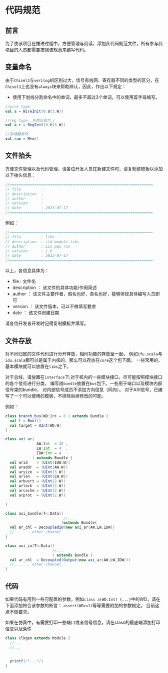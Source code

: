 # 代码规范
## 前言
为了使该项目在推进过程中，方便管理与阅读，添加此代码规范文件，所有参与此项目的人员都需要按照该规范来编写代码。

## 变量命名
由于`Chisel3`与`verilog`的区别过大，信号有线网、寄存器不同的类型的区分，在`Chisel3`上也没有`always`块来帮助辨认，因此，作出以下规定：

* 使用下划线分割命名中的单词，最多不超过3个单词，可以使用首字母缩写。
~~~scala
//wire type 
val a = WireInit(0.U(3.W))

//reg type ,名称后缀为_r
val a_r = RegInit(0.U(3.W))

//存储器除外
val ram = Mem()
~~~


## 文件抬头
方便文件管理以及代码管理，请各位开发人员在新建文件时，请复制该模板以添加以下抬头信息：
~~~C
//================================================================
// file         : 
// description  :
// author       :
// version      :
// date         : 2023-07-17
//================================================================


~~~
例如：
~~~C
//================================================================
// file         : libs
// description  : std module libs 
// author       : Lin pei run
// version      : 1.0
// date         : 2023-07-17
//================================================================
~~~

以上，各信息具体为：
* file : 文件名
* description ： 该文件的具体功能/作用简述
* author ： 该文件主要作者，假名也好，真名也好，能够体现具体编写人员即可
* version ： 该文件版本，可以不做填写要求
* date ： 该文件创建日期

请各位开发者开发时记得复制模板并填写。

## 文件存放
对不同归属的文件代码进行分开存放，相同功能的存放至一起，
例如`ifu.scala`与`idu.scala`都可以是属于内核的，那么可以存放在`core`这个包下面。
一些常用的，基本模块就可以放置在`libs`之下。

对于总线，请放置在`interface`下;对于核内的一些模块接口，尽可能按照模块接口的各个信号进行分类，
编写成`bundle`放置在`bus`包下。一些用于端口以及模块内部信号束的bundle，
对内部信号成员不添加方向信息（同向）。 对于AXI信号，已编写了一个可以使用的模板，不排除后续修改的可能。

例如：
~~~scala
class branch_bus(WD:Int = 0 ) extends Bundle {
  val f = Bool()
  val target = UInt(WD.W)
}

class axi_ar(
              AW:Int  = 32 ,
              LW:Int  = 4  ,
              IDW:Int = 4
            ) extends Bundle {
  val arid    = (UInt(IDW.W))
  val araddr  = (UInt(AW.W))
  val arsize  = (UInt(3.W))
  val arlen   = (UInt(LW.W))
  val arbusrt = (UInt(2.W))
  val arlock  = (UInt(2.W))
  val arcache = (UInt(2.W))
  val arprot  = (UInt(2.W))

}

class axi_bundle[T<:Data](
                          //...
                         )extends Bundle{
  val ar_chl = DecoupledIO(new axi_ar(AW,LW,IDW))
  //....... other channel
}

class axi_io[T<:Data](
                     //...
                     ) extends Bundle {
  val ar_chl  = Decoupled(Output(new axi_ar(AW,LW,IDW)))
  //....... other channel  
}
~~~

## 代码
如果代码有用到一些可配置的参数，例如`class a(WD:Int) {...}`中的WD，请在下面添加符合该参数的断言：
`assert(WD>=1)`等等需要附加的参数规定。 目前这点不做要求。

如果在仿真中，有需要打印一些端口或者信号信息，请在class的最底端添加打印信息以及条件
~~~scala
class clkgen extends Module {
  //...
  //...


  printf(/*...*/)
}
~~~

